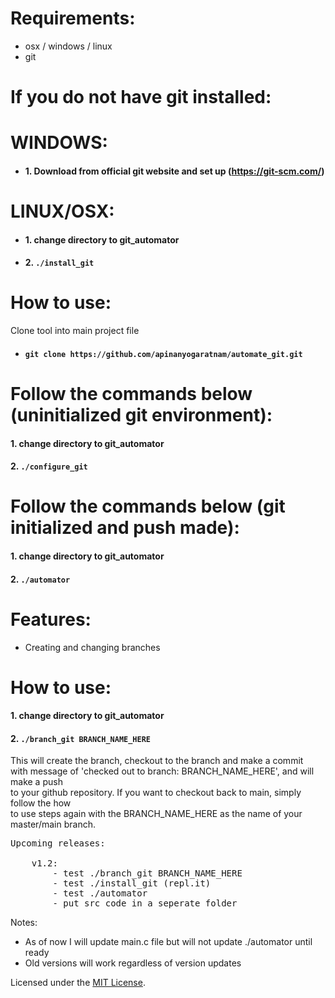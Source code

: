 # Requirements:
* osx / windows / linux
* git

# If you do not have git installed:
# WINDOWS: 
- #### 1. Download from official git website and set up (https://git-scm.com/)
# LINUX/OSX: 
- #### 1. change directory to git_automator
- #### 2. `./install_git`

# How to use:
Clone tool into main project file
* #### `git clone https://github.com/apinanyogaratnam/automate_git.git`

# Follow the commands below (uninitialized git environment):
#### 1. change directory to git_automator
#### 2. `./configure_git`

# Follow the commands below (git initialized and push made): 
#### 1. change directory to git_automator
#### 2. `./automator`

# Features:
- Creating and changing branches
# How to use:
#### 1. change directory to git_automator
#### 2. `./branch_git BRANCH_NAME_HERE`
This will create the branch, checkout to the branch and make a commit <br />
with message of 'checked out to branch: BRANCH_NAME_HERE', and will make a push <br />
to your github repository. If you want to checkout back to main, simply follow the how <br />
to use steps again with the BRANCH_NAME_HERE as the name of your master/main branch.

<pre>
Upcoming releases: <br />
    v1.2:
        - test ./branch_git BRANCH_NAME_HERE
        - test ./install_git (repl.it)
        - test ./automator
        - put src code in a seperate folder
</pre>

Notes: <br />
- As of now I will update main.c file but will not update ./automator until ready 
- Old versions will work regardless of version updates


Licensed under the [MIT License](LICENSE).